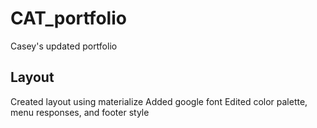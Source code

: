 # CAT_portfolio
Casey's updated portfolio

## Layout
Created layout using materialize
Added google font
Edited color palette, menu responses, and footer style
